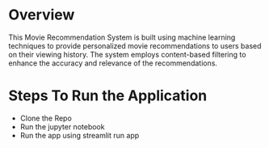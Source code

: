 # Overview
This Movie Recommendation System is built using machine learning techniques to provide personalized movie recommendations to users based on their viewing history. The system employs content-based filtering to enhance the accuracy and relevance of the recommendations.


# Steps To Run the Application 
- Clone the Repo
- Run the jupyter notebook
- Run the app using streamlit run app
